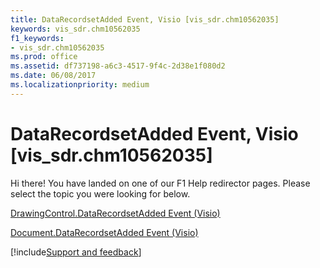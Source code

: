 ```yaml
---
title: DataRecordsetAdded Event, Visio [vis_sdr.chm10562035]
keywords: vis_sdr.chm10562035
f1_keywords:
- vis_sdr.chm10562035
ms.prod: office
ms.assetid: df737198-a6c3-4517-9f4c-2d38e1f080d2
ms.date: 06/08/2017
ms.localizationpriority: medium
---
```



# DataRecordsetAdded Event, Visio [vis_sdr.chm10562035]

Hi there! You have landed on one of our F1 Help redirector pages. Please select the topic you were looking for below.

[DrawingControl.DataRecordsetAdded Event (Visio)](https://msdn.microsoft.com/library/1db176b9-ba62-de8d-c7bc-190e4a5fa996%28Office.15%29.aspx)

[Document.DataRecordsetAdded Event (Visio)](https://msdn.microsoft.com/library/3ddb399d-0b28-9ec7-4059-f8d3011a98c0%28Office.15%29.aspx)

[!include[Support and feedback](~/includes/feedback-boilerplate.md)]